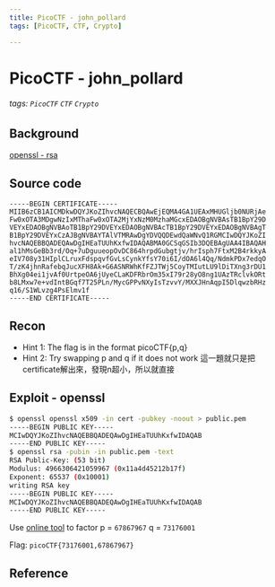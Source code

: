 ```yaml
---
title: PicoCTF - john_pollard
tags: [PicoCTF, CTF, Crypto]

---
```


# PicoCTF - john_pollard
###### tags: `PicoCTF` `CTF` `Crypto`

## Background
[openssl - rsa](https://www.mkssoftware.com/docs/man1/openssl_rsa.1.asp)

## Source code
```
-----BEGIN CERTIFICATE-----
MIIB6zCB1AICMDkwDQYJKoZIhvcNAQECBQAwEjEQMA4GA1UEAxMHUGljb0NURjAe
Fw0xOTA3MDgwNzIxMThaFw0xOTA2MjYxNzM0MzhaMGcxEDAOBgNVBAsTB1BpY29D
VEYxEDAOBgNVBAoTB1BpY29DVEYxEDAOBgNVBAcTB1BpY29DVEYxEDAOBgNVBAgT
B1BpY29DVEYxCzAJBgNVBAYTAlVTMRAwDgYDVQQDEwdQaWNvQ1RGMCIwDQYJKoZI
hvcNAQEBBQADEQAwDgIHEaTUUhKxfwIDAQABMA0GCSqGSIb3DQEBAgUAA4IBAQAH
al1hMsGeBb3rd/Oq+7uDguueopOvDC864hrpdGubgtjv/hrIsph7FtxM2B4rkkyA
eIV708y31HIplCLruxFdspqvfGvLsCynkYfsY70i6I/dOA6l4Qq/NdmkPDx7edqO
T/zK4jhnRafebqJucXFH8Ak+G6ASNRWhKfFZJTWj5CoyTMIutLU9lDiTXng3rDU1
BhXg04ei1jvAf0UrtpeOA6jUyeCLaKDFRbrOm35xI79r28yO8ng1UAzTRclvkORt
b8LMxw7e+vdIntBGqf7T25PLn/MycGPPvNXyIsTzvvY/MXXJHnAqpI5DlqwzbRHz
q16/S1WLvzg4PsElmv1f
-----END CERTIFICATE-----

```

## Recon
* Hint 1: The flag is in the format picoCTF{p,q}
* Hint 2: Try swapping p and q if it does not work
這一題就只是把certificate解出來，發現n超小，所以就直接

## Exploit - openssl
```bash
$ openssl openssl x509 -in cert -pubkey -noout > public.pem
-----BEGIN PUBLIC KEY-----
MCIwDQYJKoZIhvcNAQEBBQADEQAwDgIHEaTUUhKxfwIDAQAB
-----END PUBLIC KEY-----
$ openssl rsa -pubin -in public.pem -text
RSA Public-Key: (53 bit)
Modulus: 4966306421059967 (0x11a4d45212b17f)
Exponent: 65537 (0x10001)
writing RSA key
-----BEGIN PUBLIC KEY-----
MCIwDQYJKoZIhvcNAQEBBQADEQAwDgIHEaTUUhKxfwIDAQAB
-----END PUBLIC KEY-----
```
Use [online tool](https://www.alpertron.com/ECM.HTM) to factor
p = `67867967`
q = `73176001`

Flag: `picoCTF{73176001,67867967}`

## Reference